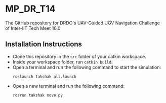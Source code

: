 # MP_DR_T14
The GitHub repository for DRDO's UAV-Guided UGV Navigation Challenge of Inter-IIT Tech Meet 10.0

## Installation Instructions

- Clone this repository in the `src` folder of your catkin workspace.
- Inside your workspace folder, run `catkin build`.
- Open a terminal and run the following command to start the simulation:
  ```
  roslaunch takshak all.launch
  ```
- Open a new terminal and run the following command:
  ```
  rosrun takshak move.py
  ```
